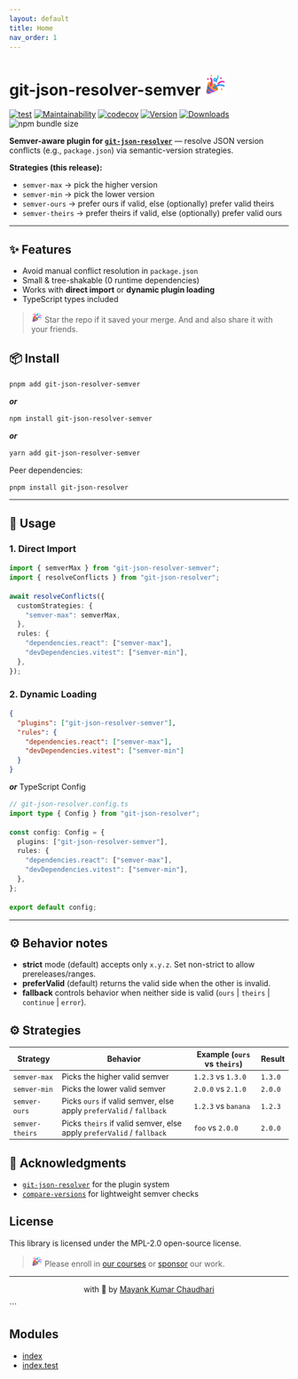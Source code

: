 ```yaml
---
layout: default
title: Home
nav_order: 1
---
```


# git-json-resolver-semver <img src="https://raw.githubusercontent.com/mayank1513/mayank1513/main/popper.png" style="height: 40px"/>

[![test](https://github.com/react18-tools/git-json-resolver-semver/actions/workflows/test.yml/badge.svg)](https://github.com/react18-tools/git-json-resolver-semver/actions/workflows/test.yml)
[![Maintainability](https://qlty.sh/gh/react18-tools/projects/git-json-resolver-semver/maintainability.svg)](https://qlty.sh/gh/react18-tools/projects/git-json-resolver-semver)
[![codecov](https://codecov.io/gh/react18-tools/git-json-resolver-semver/graph/badge.svg)](https://codecov.io/gh/react18-tools/git-json-resolver-semver)
[![Version](https://img.shields.io/npm/v/git-json-resolver-semver.svg?colorB=green)](https://www.npmjs.com/package/git-json-resolver-semver)
[![Downloads](https://img.jsdelivr.com/img.shields.io/npm/d18m/git-json-resolver-semver.svg)](https://www.npmjs.com/package/git-json-resolver-semver)
![npm bundle size](https://img.shields.io/bundlephobia/minzip/git-json-resolver-semver)

**Semver-aware plugin for [`git-json-resolver`](https://github.com/react18-tools/git-json-resolver)** — resolve JSON version conflicts (e.g., `package.json`) via semantic-version strategies.

**Strategies (this release):**

- `semver-max` → pick the higher version
- `semver-min` → pick the lower version
- `semver-ours` → prefer ours if valid, else (optionally) prefer valid theirs
- `semver-theirs` → prefer theirs if valid, else (optionally) prefer valid ours

---

## ✨ Features

- Avoid manual conflict resolution in `package.json`
- Small & tree-shakable (0 runtime dependencies)
- Works with **direct import** or **dynamic plugin loading**
- TypeScript types included

> <img src="https://raw.githubusercontent.com/mayank1513/mayank1513/main/popper.png" style="height: 20px"/> Star the repo if it saved your merge. And and also share it with your friends.

## 📦 Install

```bash
pnpm add git-json-resolver-semver
```

**_or_**

```bash
npm install git-json-resolver-semver
```

**_or_**

```bash
yarn add git-json-resolver-semver
```

Peer dependencies:

```bash
pnpm install git-json-resolver
```

---

## 🚀 Usage

### 1. Direct Import

```ts
import { semverMax } from "git-json-resolver-semver";
import { resolveConflicts } from "git-json-resolver";

await resolveConflicts({
  customStrategies: {
    "semver-max": semverMax,
  },
  rules: {
    "dependencies.react": ["semver-max"],
    "devDependencies.vitest": ["semver-min"],
  },
});
```

### 2. Dynamic Loading

```json
{
  "plugins": ["git-json-resolver-semver"],
  "rules": {
    "dependencies.react": ["semver-max"],
    "devDependencies.vitest": ["semver-min"]
  }
}
```

**_or_** TypeScript Config

```ts
// git-json-resolver.config.ts
import type { Config } from "git-json-resolver";

const config: Config = {
  plugins: ["git-json-resolver-semver"],
  rules: {
    "dependencies.react": ["semver-max"],
    "devDependencies.vitest": ["semver-min"],
  },
};

export default config;
```

---

## ⚙️ Behavior notes

- **strict** mode (default) accepts only `x.y.z`. Set non-strict to allow prereleases/ranges.
- **preferValid** (default) returns the valid side when the other is invalid.
- **fallback** controls behavior when neither side is valid (`ours` | `theirs` | `continue` | `error`).

## ⚙️ Strategies

| Strategy        | Behavior                                                              | Example (`ours` vs `theirs`) | Result  |
| --------------- | --------------------------------------------------------------------- | ---------------------------- | ------- |
| `semver-max`    | Picks the higher valid semver                                         | `1.2.3` vs `1.3.0`           | `1.3.0` |
| `semver-min`    | Picks the lower valid semver                                          | `2.0.0` vs `2.1.0`           | `2.0.0` |
| `semver-ours`   | Picks `ours` if valid semver, else apply `preferValid` / `fallback`   | `1.2.3` vs `banana`          | `1.2.3` |
| `semver-theirs` | Picks `theirs` if valid semver, else apply `preferValid` / `fallback` | `foo` vs `2.0.0`             | `2.0.0` |

## 🙏 Acknowledgments

- [`git-json-resolver`](https://github.com/...) for the plugin system
- [`compare-versions`](https://github.com/omichelsen/compare-versions) for lightweight semver checks

## License

This library is licensed under the MPL-2.0 open-source license.

> <img src="https://raw.githubusercontent.com/mayank1513/mayank1513/main/popper.png" style="height: 20px"/> Please enroll in [our courses](https://mayank-chaudhari.vercel.app/courses) or [sponsor](https://github.com/sponsors/mayank1513) our work.

<hr />

<p align="center" style="text-align:center">with 💖 by <a href="https://mayank-chaudhari.vercel.app" target="_blank">Mayank Kumar Chaudhari</a></p>
```

## Modules

- [index](index.md)
- [index.test](index.test.md)
